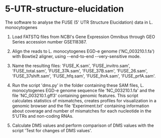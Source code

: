 # 5-UTR-structure-elucidation

The software to analyse the FUSE (5' UTR Structure Elucidation) data in L. monocytogenes

1) Load FATSTQ files from NCBI's Gene Expression Omnibus through GEO Series accession number GSE118387.

2) Align the reads to L. monocytogenes EGD-e genome ('NC_003210.1.fa') with Bowtie2 aligner, using --end-to-end --very-sensitive mode.

3) Name the resulting files: 'FUSE_K.sam', 'FUSE_invitro.sam', 'FUSE_total.sam', 'FUSE_37A.sam', 'FUSE_37B.sam', 'FUSE_26.sam', 'FUSE_37shift.sam', 'FUSE_hfq.sam', 'FUSE_lhrA.sam',  'FUSE_prfA.sam'.

4) Run the script 'dms.py' in the folder containing these SAM files, L. monocytogenes  EGD-e genome sequence file 'NC_003210.1.fa' and the file 'NC_003210.1.gff3' containing genomic features. This script calculates statistics of mismatches, creates profiles for visualization in a genomic browser and the file 'Experiment.txt' containing information about coverage and number of mismatches for each nucleotide in the 5'UTRs and non-coding RNAs.
   
5) Calculate DMS values and perform comparison of DMS values with the script 'Test for changes of DMS values'.
   
